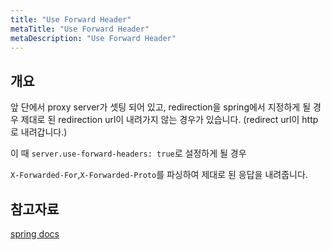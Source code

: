 ```yaml
---
title: "Use Forward Header"
metaTitle: "Use Forward Header"
metaDescription: "Use Forward Header"
---
```


## 개요

앞 단에서 proxy server가 셋팅 되어 있고, redirection을 spring에서 지정하게 될 경우 제대로 된 redirection url이 내려가지 않는 경우가 있습니다.
(redirect url이 http로 내려갑니다.)

이 때 ```server.use-forward-headers: true```로 설정하게 될 경우

```X-Forwarded-For```,```X-Forwarded-Proto```를 파싱하여 제대로 된 응답을 내려줍니다.

## 참고자료

[spring docs](https://docs.spring.io/spring-boot/docs/1.5.21.RELEASE/reference/html/howto-embedded-servlet-containers.html#howto-use-tomcat-behind-a-proxy-server)